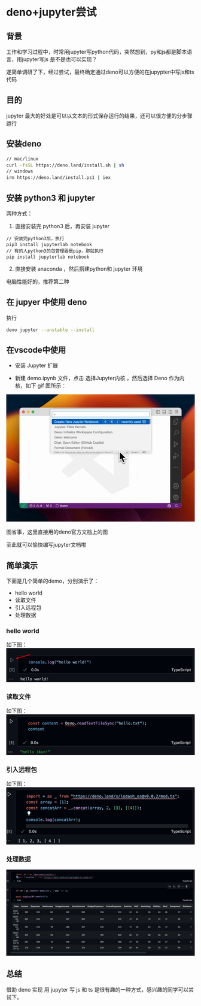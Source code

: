 # deno+jupyter尝试

## 背景

工作和学习过程中，时常用jupyter写python代码，突然想到，py和js都是脚本语言，用jupyter写js 是不是也可以实现？

遂简单调研了下，经过尝试，最终确定通过deno可以方便的在jupypter中写js和ts代码

## 目的

jupyter 最大的好处是可以以文本的形式保存运行的结果，还可以很方便的分步骤运行

## 安装deno

```bash
// mac/linux
curl -fsSL https://deno.land/install.sh | sh
// windows
irm https://deno.land/install.ps1 | iex
```

## 安装 python3 和 jupyter

两种方式：

1. 直接安装完 python3 后，再安装 jupyter
```
// 安装完python3后，执行
pip3 install jupyterlab notebook
// 有的人python3的包管理器是pip，那就执行
pip install jupyterlab notebook
```

2. 直接安装 anaconda ，然后搭建python和 jupyter 环境

电脑性能好的，推荐第二种

## 在 jupyer 中使用 deno

执行

```sh
deno jupyter --unstable --install
```

## 在vscode中使用

- 安装 Jupyter 扩展

- 新建 demo.ipynb 文件，点击 选择Jupyter内核 ，然后选择 Deno 作为内核，如下 gif 图所示：

![](1.gif)

图省事，这里直接用的deno官方文档上的图

至此就可以愉快编写jupyter文档啦

## 简单演示

下面是几个简单的demo，分别演示了：

- hello world
- 读取文件
- 引入远程包
- 处理数据

### hello world

如下图：
![Alt text](image.png)

### 读取文件
如下图：
![Alt text](image-1.png)

### 引入远程包
如下图：
![Alt text](image-2.png)

### 处理数据

![Alt text](image-3.png)

## 总结

借助 deno 实现 用 jupyter 写 js 和 ts 是很有趣的一种方式，感兴趣的同学可以尝试下。

